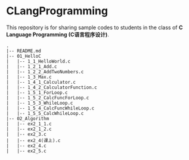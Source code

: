 # CLangProgramming

This repository is for sharing sample codes to students in the class of **C Language Programming (C语言程序设计)**.

```
.
|-- README.md
|-- 01_HelloC
|   |-- 1_1_HelloWorld.c
|   |-- 1_2_1_Add.c
|   |-- 1_2_2_AddTwoNumbers.c
|   |-- 1_3_Max.c
|   |-- 1_4_1_Calculator.c
|   |-- 1_4_2_CalculatorFunction.c
|   |-- 1_5_1_ForLoop.c
|   |-- 1_5_2_CalcFuncForLoop.c
|   |-- 1_5_3_WhileLoop.c
|   |-- 1_5_4_CalcFuncWhileLoop.c
|   |-- 1_5_5_CalcWhileLoop.c
|-- 02_Algorithm
|   |-- ex2_1_1.c
|   |-- ex2_1_2.c
|   |-- ex2_3.c
|   |-- ex2_4(课上).c
|   |-- ex2_4.c
|   |-- ex2_5.c
```
